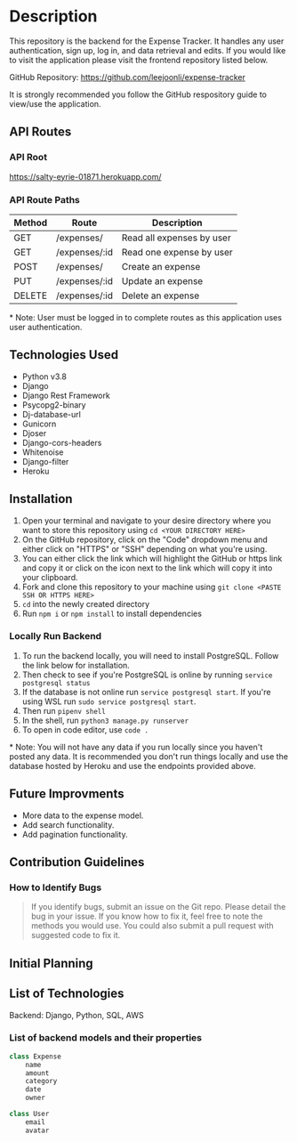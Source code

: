 # Description

This repository is the backend for the Expense Tracker.  It handles any user authentication, sign up, log in, and data retrieval and edits.  If you would like to visit the application please visit the frontend repository listed below.

GitHub Repository: https://github.com/leejoonli/expense-tracker

It is strongly recommended you follow the GitHub respository guide to view/use the application.

## API Routes

### API Root
https://salty-eyrie-01871.herokuapp.com/

### API Route Paths

| Method | Route | Description |
| ------ | ----- | ----------- |
| GET | /expenses/ | Read all expenses by user |
| GET | /expenses/:id | Read one expense by user |
| POST | /expenses/ | Create an expense |
| PUT | /expenses/:id | Update an expense |
| DELETE | /expenses/:id | Delete an expense |

\* Note: User must be logged in to complete routes as this application uses user authentication.

## Technologies Used

- Python v3.8
- Django
- Django Rest Framework
- Psycopg2-binary
- Dj-database-url
- Gunicorn
- Djoser
- Django-cors-headers
- Whitenoise
- Django-filter
- Heroku

## Installation

1. Open your terminal and navigate to your desire directory where you want to store this repository using `cd <YOUR DIRECTORY HERE>`
2. On the GitHub repository, click on the "Code" dropdown menu and either click on "HTTPS" or "SSH" depending on what you're using.
3. You can either click the link which will highlight the GitHub or https link and copy it or click on the icon next to the link which will copy it into your clipboard.
4. Fork and clone this repository to your machine using `git clone <PASTE SSH OR HTTPS HERE>`
5. `cd` into the newly created directory
6. Run `npm i` or `npm install` to install dependencies

### Locally Run Backend

1. To run the backend locally, you will need to install PostgreSQL.  Follow the link below for installation.
2. Then check to see if you're PostgreSQL is online by running `service postgresql status`
3. If the database is not online run `service postgresql start`.  If you're using WSL run `sudo service postgresql start`.
4. Then run `pipenv shell`
5. In the shell, run `python3 manage.py runserver`
6. To open in code editor, use `code .`

\* Note: You will not have any data if you run locally since you haven't posted any data.  It is recommended you don't run things locally and use the database hosted by Heroku and use the endpoints provided above.

## Future Improvments

- More data to the expense model.
- Add search functionality.
- Add pagination functionality.

## Contribution Guidelines

### How to Identify Bugs

> If you identify bugs, submit an issue on the Git repo. Please detail the bug in your issue. If you know how to fix it, feel free to note the methods you would use. You could also submit a pull request with suggested code to fix it.

## Initial Planning

## List of Technologies
Backend: Django, Python, SQL, AWS

### List of backend models and their properties
```python
class Expense
    name
    amount
    category
    date
    owner

class User
    email
    avatar
```